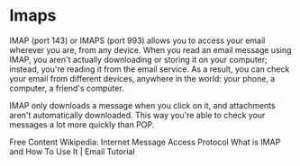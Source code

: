 # Imaps
IMAP (port 143) or IMAPS (port 993) allows you to access your email wherever you are, from any device. When you read an email message using IMAP, you aren't actually downloading or storing it on your computer; instead, you're reading it from the email service. As a result, you can check your email from different devices, anywhere in the world: your phone, a computer, a friend's computer.

IMAP only downloads a message when you click on it, and attachments aren't automatically downloaded. This way you're able to check your messages a lot more quickly than POP.

<ResourceGroupTitle>Free Content</ResourceGroupTitle>
<BadgeLink colorScheme='yellow' badgeText='Read' href='https://en.wikipedia.org/wiki/Internet_Message_Access_Protocol'>Wikipedia: Internet Message Access Protocol</BadgeLink>
<BadgeLink badgeText='Watch' href='https://www.youtube.com/watch?v=cfXabGOA2s8'>What is IMAP and How To Use It | Email Tutorial</BadgeLink>